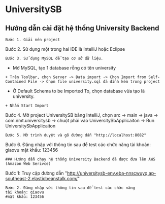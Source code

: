 # UniversitySB
## Hướng dẫn cài đặt hệ thống University Backend
```
Bước 1. Giải nén project
```
Bước 2. Sử dụng một trong hai IDE là IntelliJ hoặc Eclipse
```
Bước 3. Sử dụng MySQL để tạo cơ sở dữ liệu.
```
+ Mở MySQL, tạo 1 database rỗng có tên university
```
+ Trên Toolbar, chọn Server -> Data import -> Chọn Import from Self-Contained File -> Chọn file university.sql đã đính kèm trong project
```
+ Ở Default Schema to be Imported To, chọn database vừa tạo là university.
```
+ Nhấn Start Import
```
Bước 4. Mở project UniversitySB bằng IntelliJ, chọn src -> main -> java -> com.nmt.universitysb 
-> chuột phải vào UniversitySbApplicaiton -> Run UniversitySbApplicaiton
```
Bước 5. Mở trình duyệt và gõ đường dẫn "http://localhost:8082"
```
Bước 6. Đăng nhập với thông tin sau để test các chức năng
tài khoản: giaovu
mật khẩu: 123456
```
### Hướng dẫn chạy hệ thống University Backend đã được đưa lên AWS (Amazon Web Serivce)
```
Bước 1: Truy cập đường dẫn "http://universitysb-env.eba-nnscwuyq.ap-southeast-2.elasticbeanstalk.com/"
```
Bước 2. Đăng nhập với thông tin sau để test các chức năng
tài khoản: giaovu
#mật khẩu: 123456